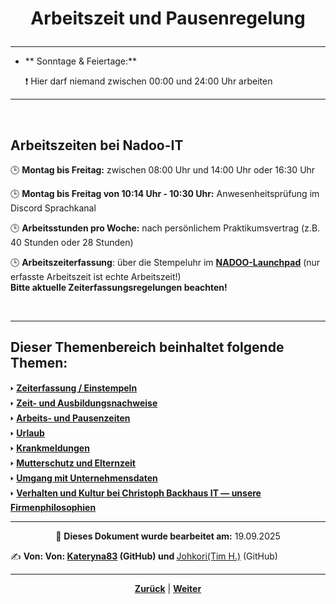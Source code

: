 # <p align="center">Arbeitszeit und Pausenregelung</p>

---

- ** Sonntage & Feiertage:**

  ❗ Hier darf niemand zwischen 00:00 und 24:00 Uhr arbeiten

---
<br>

## Arbeitszeiten bei Nadoo-IT


🕒 **Montag bis Freitag:** zwischen 08:00 Uhr und 14:00 Uhr oder 16:30 Uhr 

🕒 **Montag bis Freitag von 10:14 Uhr - 10:30 Uhr:** Anwesenheitsprüfung im Discord Sprachkanal

🕒 **Arbeitsstunden pro Woche:** nach persönlichem Praktikumsvertrag (z.B. 40 Stunden oder 28 Stunden)

🕒 **Arbeitszeiterfassung**: über die Stempeluhr im [**NADOO-Launchpad**](docs/01-organisation/01-zeiterfassung/README.md) (nur erfasste Arbeitszeit ist echte Arbeitszeit!) 
<br>**Bitte aktuelle Zeiterfassungsregelungen beachten!**

<br>

---



**Dieser Themenbereich beinhaltet folgende Themen:**
---

🢒 [**Zeiterfassung / Einstempeln**](/docs/01-organisation/01-zeiterfassung/README.md) </br>
🢒 [**Zeit- und Ausbildungsnachweise**](/docs/01-organisation/02-zeit_und_ausbildungsnachweise/README.md) </br>
🢒 [**Arbeits- und Pausenzeiten**](/docs/01-organisation/03-arbeits_und_pausenzeiten/README.md)</br>
🢒 [**Urlaub**](/docs/01-organisation/04-urlaub/README.md) </br>
🢒 [**Krankmeldungen**](/docs/01-organisation/05-krankmeldungen/README.md) </br>
🢒 [**Mutterschutz und Elternzeit**](/docs/01-organisation/06-mutterschutz_und_elternzeit/README.md) </br>
🢒 [**Umgang mit Unternehmensdaten**](/docs/01-organisation/07-datenschutz/README.md) </br>
🢒 [**Verhalten und Kultur bei Christoph Backhaus IT — unsere Firmenphilosophien**](/docs/01-organisation/08-firmenphilosophie/README.md) </br>

---


<p align="center">
📅 <strong>Dieses Dokument wurde bearbeitet am:</strong> 19.09.2025
<br>
  
✍️ <strong>Von:
  <strong>Von:</strong> <a href="https://github.com/Kateryna83">Kateryna83</a> (GitHub) und
  </strong> <a href="https://github.com/johkori">Johkori(Tim H.)</a> (GitHub)
  

</p>

---

<p align="center"><a href="/docs/01-organisation/02-zeit_und_ausbildungsnachweise/03-ueberpruefung/README.md"><strong>Zurück</strong></a> | 
<a href="/docs/01-organisation/04-urlaub/README.md"><strong>Weiter</strong></a></p>
